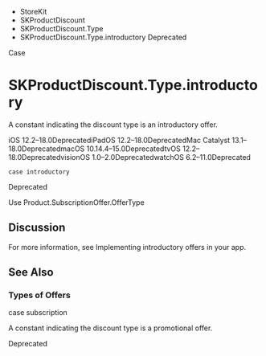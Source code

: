 

- StoreKit
- SKProductDiscount
- SKProductDiscount.Type
-  SKProductDiscount.Type.introductory Deprecated

Case

# SKProductDiscount.Type.introductory

A constant indicating the discount type is an introductory offer.

iOS 12.2–18.0DeprecatediPadOS 12.2–18.0DeprecatedMac Catalyst 13.1–18.0DeprecatedmacOS 10.14.4–15.0DeprecatedtvOS 12.2–18.0DeprecatedvisionOS 1.0–2.0DeprecatedwatchOS 6.2–11.0Deprecated

``` source
case introductory
```

Deprecated

Use Product.SubscriptionOffer.OfferType

## Discussion

For more information, see Implementing introductory offers in your app.

## See Also

### Types of Offers

case subscription

A constant indicating the discount type is a promotional offer.

Deprecated

